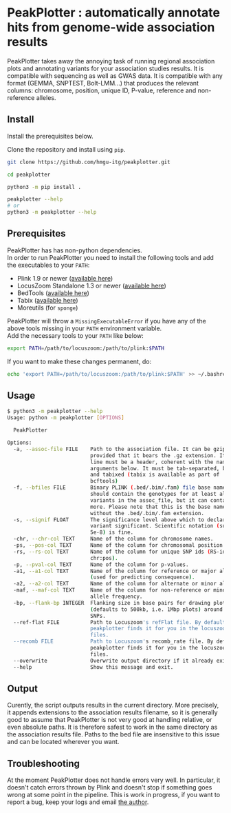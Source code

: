 # PeakPlotter : automatically annotate hits from genome-wide association results

PeakPlotter takes away the annoying task of running regional association plots and annotating variants for your association studies results. It is compatible with sequencing as well as GWAS data. It is compatible with any format (GEMMA, SNPTEST, Bolt-LMM...) that produces the relevant columns: chromosome, position, unique ID, P-value, reference and non-reference alleles.

## Install

Install the prerequisites below.

Clone the repository and install using `pip`.
```bash
git clone https://github.com/hmgu-itg/peakplotter.git

cd peakplotter

python3 -m pip install .

peakplotter --help
# or 
python3 -m peakplotter --help
```

## Prerequisites
PeakPlotter has has non-python dependencies.  
In order to run PeakPlotter you need to install the following tools and add the executables to your `PATH`:
* Plink 1.9 or newer ([available here](https://www.cog-genomics.org/plink2/index))
* LocusZoom Standalone 1.3 or newer ([available here](http://genome.sph.umich.edu/wiki/LocusZoom_Standalone))
* BedTools ([available here](http://bedtools.readthedocs.io/en/latest/))
* Tabix ([available here](https://github.com/samtools/htslib))
* Moreutils (for `sponge`)

PeakPlotter will throw a `MissingExecutableError` if you have any of the above tools missing in your `PATH` environment variable.  
Add the necessary tools to your `PATH` like below:  
```bash
export PATH=/path/to/locuszoom:/path/to/plink:$PATH
```

If you want to make these changes permanent, do:
```bash
echo 'export PATH=/path/to/locuszoom:/path/to/plink:$PATH' >> ~/.bashrc
```

## Usage
```bash
$ python3 -m peakplotter --help
Usage: python -m peakplotter [OPTIONS]

  PeakPlotter

Options:
  -a, --assoc-file FILE    Path to the association file. It can be gzipped,
                           provided that it bears the .gz extension. Its first
                           line must be a header, coherent with the name
                           arguments below. It must be tab-separated, bgzipped
                           and tabixed (tabix is available as part of
                           bcftools)
  -f, --bfiles FILE        Binary PLINK (.bed/.bim/.fam) file base name. This
                           should contain the genotypes for at least all the
                           variants in the assoc_file, but it can contain
                           more. Please note that this is the base name,
                           without the .bed/.bim/.fam extension.
  -s, --signif FLOAT       The significance level above which to declare a
                           variant significant. Scientific notation (such as
                           5e-8) is fine.
  -chr, --chr-col TEXT     Name of the column for chromosome names.
  -ps, --pos-col TEXT      Name of the column for chromosomal position.
  -rs, --rs-col TEXT       Name of the column for unique SNP ids (RS-id or
                           chr:pos).
  -p, --pval-col TEXT      Name of the column for p-values.
  -a1, --a1-col TEXT       Name of the column for reference or major allele
                           (used for predicting consequence).
  -a2, --a2-col TEXT       Name of the column for alternate or minor allele.
  -maf, --maf-col TEXT     Name of the column for non-reference or minor
                           allele frequency.
  -bp, --flank-bp INTEGER  Flanking size in base pairs for drawing plots
                           (defaults to 500kb, i.e. 1Mbp plots) around lead
                           SNPs.
  --ref-flat FILE          Path to Locuszoom's refFlat file. By default,
                           peakplotter finds it for you in the locuszoom
                           files.
  --recomb FILE            Path to Locuszoom's recomb_rate file. By default,
                           peakplotter finds it for you in the locuszoom
                           files.
  --overwrite              Overwrite output directory if it already exists.
  --help                   Show this message and exit.
``` 

## Output
Curently, the script outputs results in the current directory. More precisely, it appends extensions to the association results filename, so it is generally good to assume that PeakPlotter is not very good at handling relative, or even absolute paths. It is therefore safest to work in the same directory as the association results file. Paths to the bed file are insensitive to this issue and can be located wherever you want.

## Troubleshooting
At the moment PeakPlotter does not handle errors very well. In particular, it doesn't catch errors thrown by Plink and doesn't stop if something goes wrong at some point in the pipeline. This is work in progress, if you want to report a bug, keep your logs and email [the author](mailto:ag15@sanger.ac.uk).
